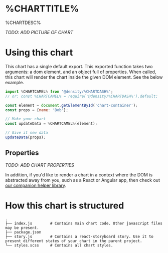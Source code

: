 # %CHARTTITLE%
%CHARTDESC%

*TODO: ADD PICTURE OF CHART*

# Using this chart
This chart has a single default export. This exported function takes two arguments: a dom element,
and an object full of properties. When called, this chart will render the chart inside the given DOM
element. See the below example.

```javascript
import %CHARTCAMEL% from '@density/%CHARTDASH%';
// or: const %CHARTCAMEL% = require('@density/%CHARTDASH%').default;

const element = document.getElementById('chart-container');
const props = {name: 'Bob'};

// Make your chart
const updateData = %CHARTCAMEL%(element);

// Give it new data
updateData(props);
```

## Properties

*TODO: ADD CHART PROPERTIES*

In addition, if you'd like to render a chart in a context where the DOM is abstracted away from you,
such as a React or Angular app, then check out [our companion helper library](https://github.com/DensityCo/charts#hold-on-then-how-do-i-render-my-chart-in-my-react-app).

# How this chart is structured
```
.
├── index.js        # Contains main chart code. Other javascript files may be present.
├── package.json
├── story.js        # Contains a react-storyboard story. Use it to present different states of your chart in the parent project.
└── styles.scss     # Contains all chart styles.
```
